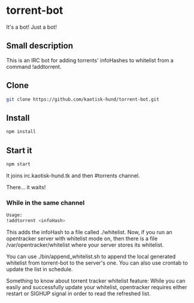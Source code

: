 # torrent-bot

It's a bot! Just a bot!

## Small description
This is an IRC bot for adding torrents' infoHashes to whitelist from a command !addtorrent.

## Clone
```bash
git clone https://github.com/kaotisk-hund/torrent-bot.git
```

## Install

```bash
npm install
```

## Start it
```bash
npm start
```

It joins irc.kaotisk-hund.tk and then #torrents channel.

There... it waits!

### While in the same channel
```bash
Usage:
!addtorrent <infoHash>
```

This adds the infoHash to a file called ./whitelist. Now, if you run an opentracker server
with whitelist mode on, then there is a file /var/opentracker/whitelist where your server
stores its whitelist.

You can use ./bin/append_whitelist.sh to append the local generated whitelist from torrent-bot
to the server's one. You can also use crontab to update the list in schedule.

Something to know about torrent tracker whitelist feature:
While you can easily and successfully update your whitelist, opentracker requires either restart
or SIGHUP signal in order to read the refreshed list.
